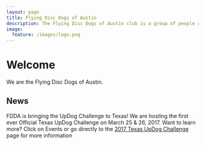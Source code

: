 ```yaml
---
layout: page
title: Flying Disc Dogs of Austin
description: The Flying Disc Dogs of Austin club is a group of people and their dogs who meet to play games with flying discs and who compete in disc dog competitions.
image:
  feature: /images/logo.png
---
```

# Welcome

We are the Flying Disc Dogs of Austin.

## News

FDDA is bringing the UpDog Challenge to Texas! We are hosting the first ever Official Texas UpDog Challenge on March 25 & 26, 2017. Want to learn more? Click on Events or go directly to the [2017 Texas UpDog Challenge](events/UpDog2017) page for more information
